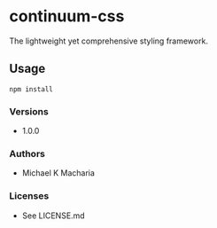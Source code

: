 # continuum-css

The lightweight yet comprehensive styling framework.

## Usage

```
npm install
```

### Versions

-   1.0.0

### Authors

-   Michael K Macharia

### Licenses

-   See LICENSE.md
